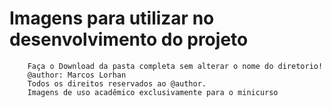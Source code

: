 # Imagens para utilizar no desenvolvimento do projeto

``` 
    Faça o Download da pasta completa sem alterar o nome do diretorio!
    @author: Marcos Lorhan
    Todos os direitos reservados ao @author. 
    Imagens de uso acadêmico exclusivamente para o minicurso
```
